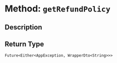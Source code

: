 # Method: `getRefundPolicy`

## Description



## Return Type
`Future<Either<AppException, WrapperDto<String>>>`

